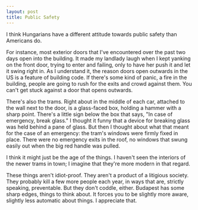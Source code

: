 ```yaml
---
layout: post
title: Public Safety
---
```


I think Hungarians have a different attitude towards public safety than Americans do.

For instance, most exterior doors that I've encountered over the past two days open into the building. It made my landlady laugh when I kept yanking on the front door, trying to enter and failing, only to have her push it and let it swing right in. As I understand it, the reason doors open outwards in the US is a feature of building code. If there's some kind of panic, a fire in the building, people are going to rush for the exits and crowd against them. You can't get stuck against a door that opens outwards.

There's also the trams. Right about in the middle of each car, attached to the wall next to the door, is a glass-faced box, holding a hammer with a sharp point. There's a little sign below the box that says, "In case of emergency, break glass." I thought it funny that a device for breaking glass was held behind a pane of glass. But then I thought about what that meant for the case of an emergency: the tram's windows were firmly fixed in place. There were no emergency exits in the roof, no windows that swung easily out when the big red handle was pulled.

I think it might just be the age of the things. I haven't seen the interiors of the newer trams in town; I imagine that they're more modern in that regard.

These things aren't idiot-proof. They aren't a product of a litigious society. They probably kill a few more people each year, in ways that are, strictly speaking, preventable. But they don't coddle, either. Budapest has some sharp edges, things to think about. It forces you to be slightly more aware, slightly less automatic about things. I appreciate that.
